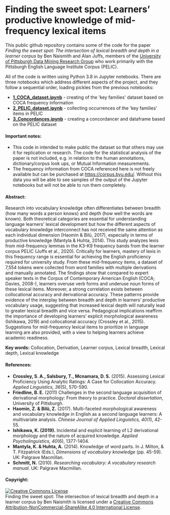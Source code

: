 <h1>Finding the sweet spot: Learners’ productive knowledge of mid-frequency lexical items</h1>

This public github repository contains some of the code for the paper *Finding the sweet spot: The intersection of lexical breadth and depth in a learner corpus* by Ben Naismith and Alan Juffs, members of the [University of Pittsburgh Data Mining Research Group](https://github.com/ELI-Data-Mining-Group) who work primarily with the Pittsburgh English Language Institute Corpus (PELIC).

All of the code is written using Python 3.8 in Jupyter notebooks. There are three notebooks which address different aspects of the project, and they follow a sequential order, loading pickles from the previous notebooks:  

  - [**1_COCA_dataset.ipynb**](https://github.com/ELI-Data-Mining-Group/Lexical_depth_Naismith_et_al_2020/blob/master/1_COCA_dataset.ipynb) - creating of the 'key families' dataset based on COCA frequency information
  - [**2_PELIC_dataset.ipynb**](https://github.com/ELI-Data-Mining-Group/Lexical_depth_Naismith_et_al_2020/blob/master/2_PELIC_dataset.ipynb) - collecting occurrences of the 'key families' items in PELIC
  - [**3_Concordances.ipynb**](https://github.com/ELI-Data-Mining-Group/Lexical_depth_Naismith_et_al_2020/blob/master/3_Concordances.ipynb) - creating a concordancer and dataframe based on the PELIC dataset

#### Important notes:
- This code in intended to make public the dataset so that others may use it for replication or research. The code for the statistical analysis of the paper is not included, e.g. in relation to the human annotations, dictionary/corpus look ups, or Mutual Information measurements.
- The frequency information from COCA referenced here is not freely available but can be purchased at https://corpus.byu.edu/. Without this data you will be able to see samples of the output of the Jupyter notebooks but will not be able to run them completely.

#### Abstract:
Research into vocabulary knowledge often differentiates between breadth (how many words a person knows) and depth (how well the words are known). Both theoretical categories are essential for understanding language learners' lexical development but how the different aspects of vocabulary knowledge interconnect has not received the same attention as each individual dimension (Haomin & Bilü, 2017), especially in terms of productive knowledge (Mantyla & Huhta, 2014).
This study analyzes lexis from mid-frequency lemmas in the K3-K9 frequency bands from the learner corpus PELIC (Juffs et al., 2020). Critically for learners, mastery of lexis in this frequency range is essential for achieving the English proficiency required for university study. From these mid-frequency items, a dataset of 7,554 tokens were collected from word families with multiple derivations and manually annotated. The findings show that compared to expert speaker texts in the Corpus of Contemporary American English (COCA; Davies, 2008-), learners overuse verb forms and underuse noun forms of these lexical items. Moreover, a strong correlation exists between collocational accuracy and derivational accuracy. These patterns provide evidence of the interplay between breadth and depth in learners’ productive vocabulary usage, suggesting that increased lexical depth will naturally lead to greater lexical breadth and vice versa. Pedagogical implications reaffirm the importance of developing learners’ explicit morphological awareness (Ishikawa, 2019) and collocational accuracy (Crossley et al., 2015). Suggestions for mid-frequency lexical items to prioritize in language learning are also provided, with a view to helping learners achieve academic readiness.


**Key words:** Collocation, Derivation, Learner corpus, Lexical breadth, Lexical depth, Lexical knowledge


#### References:
- **Crossley, S. A., Salsbury, T., Mcnamara, D. S.** (2015). Assessing Lexical Proficiency Using Analytic Ratings: A Case for Collocation Accuracy. *Applied Linguistics, 36*(5), 570-590.  
- **Friedline, B. E.** (2011) Challenges in the second language acquisition of derivational morphology: From theory to practice. *Doctoral dissertation*, University of Pittsburgh.  
- **Haomin, Z. & Bilü, Z.** (2017). Multi-faceted morphological awareness and vocabulary knowledge in English as a second language learners: A multivariate analysis. *Chinese Journal of Applied Linguistics, 40*(1), 42-55.  
- **Ishikawa, K. (2019).** Incidental and explicit learning of L2 derivational morphology and the nature of acquired knowledge. *Applied Psycholinguistics, 40*(6), 1377-1404.  
- **Mantyla, K. & Huhta, A.** (2014). Knowledge of word parts. In J. Milton, & T. Fitzpatrick (Eds.), *Dimensions of vocabulary knowledge* (pp. 45-59). UK: Palgrave Macmillan.  
- **Schmitt, N.** (2010). *Researching vocabulary: A vocabulary research manual.* UK: Palgrave Macmillan.  

#### Copyright:
<a rel="license" href="http://creativecommons.org/licenses/by-nc-sa/4.0/"><img alt="Creative Commons License" style="border-width:0" src="https://i.creativecommons.org/l/by-nc-sa/4.0/88x31.png" /></a><br /><span xmlns:dct="http://purl.org/dc/terms/" property="dct:title">Finding the sweet spot: The intersection of lexical breadth and depth in a learner corpus</span> by <span xmlns:cc="http://creativecommons.org/ns#" property="cc:attributionName">Ben Naismith</span> is licensed under a <a rel="license" href="http://creativecommons.org/licenses/by-nc-sa/4.0/">Creative Commons Attribution-NonCommercial-ShareAlike 4.0 International License</a>.
